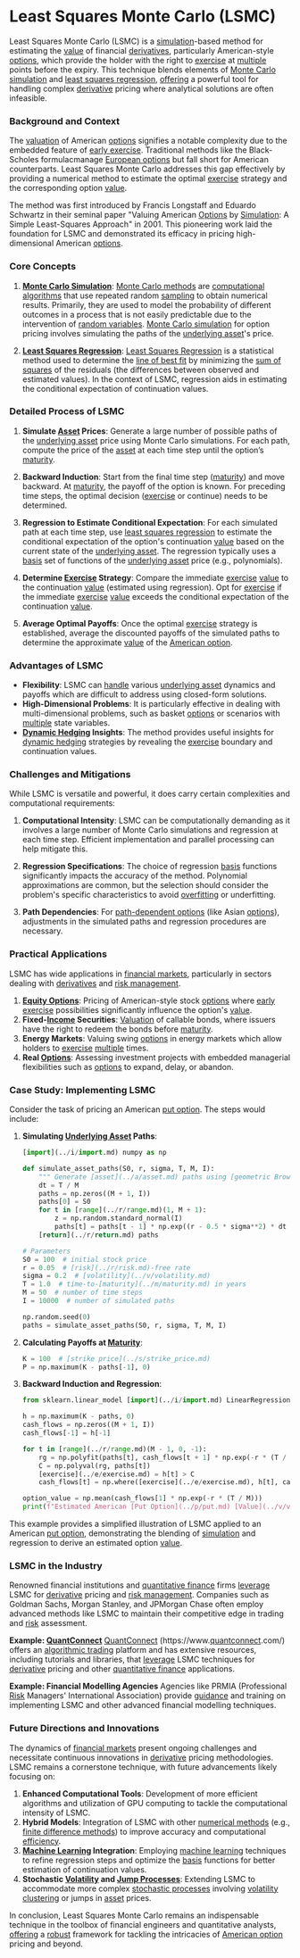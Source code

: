 # Least Squares Monte Carlo (LSMC)

Least Squares Monte Carlo (LSMC) is a [simulation](../s/simulation_in_trading.md)-based method for estimating the [value](../v/value.md) of financial [derivatives](../d/derivatives.md), particularly American-style [options](../o/options.md), which provide the holder with the right to [exercise](../e/exercise.md) at [multiple](../m/multiple.md) points before the expiry. This technique blends elements of [Monte Carlo simulation](../m/monte_carlo_simulation.md) and [least squares regression](../l/least_squares_regression.md), [offering](../o/offering.md) a powerful tool for handling complex [derivative](../d/derivative.md) pricing where analytical solutions are often infeasible.

### Background and Context
The [valuation](../v/valuation.md) of American [options](../o/options.md) signifies a notable complexity due to the embedded feature of [early exercise](../e/early_exercise.md). Traditional methods like the Black-Scholes formulacmanage [European options](../e/european_options.md) but fall short for American counterparts. Least Squares Monte Carlo addresses this gap effectively by providing a numerical method to estimate the optimal [exercise](../e/exercise.md) strategy and the corresponding option [value](../v/value.md).

The method was first introduced by Francis Longstaff and Eduardo Schwartz in their seminal paper "Valuing American [Options](../o/options.md) by [Simulation](../s/simulation_in_trading.md): A Simple Least-Squares Approach" in 2001. This pioneering work laid the foundation for LSMC and demonstrated its efficacy in pricing high-dimensional American [options](../o/options.md).

### Core Concepts

1. **[Monte Carlo Simulation](../m/monte_carlo_simulation.md)**: [Monte Carlo methods](../m/monte_carlo_methods.md) are [computational algorithms](../c/computational_algorithms.md) that use repeated random [sampling](../s/sampling.md) to obtain numerical results. Primarily, they are used to model the probability of different outcomes in a process that is not easily predictable due to the intervention of [random variables](../r/random_variables.md). [Monte Carlo simulation](../m/monte_carlo_simulation.md) for option pricing involves simulating the paths of the [underlying asset](../u/underlying_asset.md)'s price.

2. **[Least Squares Regression](../l/least_squares_regression.md)**: [Least Squares Regression](../l/least_squares_regression.md) is a statistical method used to determine the [line of best fit](../l/line_of_best_fit.md) by minimizing the [sum of squares](../s/sum_of_squares.md) of the residuals (the differences between observed and estimated values). In the context of LSMC, regression aids in estimating the conditional expectation of continuation values.

### Detailed Process of LSMC

1. **Simulate [Asset](../a/asset.md) Prices**: Generate a large number of possible paths of the [underlying asset](../u/underlying_asset.md) price using Monte Carlo simulations. For each path, compute the price of the [asset](../a/asset.md) at each time step until the option’s [maturity](../m/maturity.md).

2. **Backward Induction**: Start from the final time step ([maturity](../m/maturity.md)) and move backward. At [maturity](../m/maturity.md), the payoff of the option is known. For preceding time steps, the optimal decision ([exercise](../e/exercise.md) or continue) needs to be determined.

3. **Regression to Estimate Conditional Expectation**: For each simulated path at each time step, use [least squares regression](../l/least_squares_regression.md) to estimate the conditional expectation of the option's continuation [value](../v/value.md) based on the current state of the [underlying asset](../u/underlying_asset.md). The regression typically uses a [basis](../b/basis.md) set of functions of the [underlying asset](../u/underlying_asset.md) price (e.g., polynomials).

4. **Determine [Exercise](../e/exercise.md) Strategy**: Compare the immediate [exercise](../e/exercise.md) [value](../v/value.md) to the continuation [value](../v/value.md) (estimated using regression). Opt for [exercise](../e/exercise.md) if the immediate [exercise](../e/exercise.md) [value](../v/value.md) exceeds the conditional expectation of the continuation [value](../v/value.md).

5. **Average Optimal Payoffs**: Once the optimal [exercise](../e/exercise.md) strategy is established, average the discounted payoffs of the simulated paths to determine the approximate [value](../v/value.md) of the [American option](../a/american_option.md).

### Advantages of LSMC

- **Flexibility**: LSMC can [handle](../h/handle.md) various [underlying asset](../u/underlying_asset.md) dynamics and payoffs which are difficult to address using closed-form solutions.
- **High-Dimensional Problems**: It is particularly effective in dealing with multi-dimensional problems, such as basket [options](../o/options.md) or scenarios with [multiple](../m/multiple.md) state variables.
- **[Dynamic Hedging](../d/dynamic_hedging.md) Insights**: The method provides useful insights for [dynamic hedging](../d/dynamic_hedging.md) strategies by revealing the [exercise](../e/exercise.md) boundary and continuation values.

### Challenges and Mitigations
While LSMC is versatile and powerful, it does carry certain complexities and computational requirements:

1. **Computational Intensity**: LSMC can be computationally demanding as it involves a large number of Monte Carlo simulations and regression at each time step. Efficient implementation and parallel processing can help mitigate this.

2. **Regression Specifications**: The choice of regression [basis](../b/basis.md) functions significantly impacts the accuracy of the method. Polynomial approximations are common, but the selection should consider the problem's specific characteristics to avoid [overfitting](../o/overfitting.md) or underfitting.

3. **Path Dependencies**: For [path-dependent options](../p/path-dependent_options.md) (like Asian [options](../o/options.md)), adjustments in the simulated paths and regression procedures are necessary.

### Practical Applications
LSMC has wide applications in [financial markets](../f/financial_market.md), particularly in sectors dealing with [derivatives](../d/derivatives.md) and [risk management](../r/risk_management.md).

1. **[Equity Options](../e/equity_options.md)**: Pricing of American-style stock [options](../o/options.md) where [early exercise](../e/early_exercise.md) possibilities significantly influence the option's [value](../v/value.md).
2. **Fixed-[Income](../i/income.md) Securities**: [Valuation](../v/valuation.md) of callable bonds, where issuers have the right to redeem the bonds before [maturity](../m/maturity.md).
3. **Energy Markets**: Valuing swing [options](../o/options.md) in energy markets which allow holders to [exercise](../e/exercise.md) [multiple](../m/multiple.md) times.
4. **Real [Options](../o/options.md)**: Assessing investment projects with embedded managerial flexibilities such as [options](../o/options.md) to expand, delay, or abandon.

### Case Study: Implementing LSMC

Consider the task of pricing an American [put option](../p/put.md). The steps would include:

1. **Simulating [Underlying Asset](../u/underlying_asset.md) Paths**:
   ```python
   [import](../i/import.md) numpy as np
   
   def simulate_asset_paths(S0, r, sigma, T, M, I):
       """ Generate [asset](../a/asset.md) paths using [geometric Brownian motion](../g/geometric_brownian_motion.md). """
       dt = T / M
       paths = np.zeros((M + 1, I))
       paths[0] = S0
       for t in [range](../r/range.md)(1, M + 1):
           z = np.random.standard_normal(I)
           paths[t] = paths[t - 1] * np.exp((r - 0.5 * sigma**2) * dt + sigma * np.sqrt(dt) * z)
       [return](../r/return.md) paths
   
   # Parameters
   S0 = 100  # initial stock price
   r = 0.05  # [risk](../r/risk.md)-free rate
   sigma = 0.2  # [volatility](../v/volatility.md)
   T = 1.0  # time-to-[maturity](../m/maturity.md) in years
   M = 50  # number of time steps
   I = 10000  # number of simulated paths
   
   np.random.seed(0)
   paths = simulate_asset_paths(S0, r, sigma, T, M, I)
   ```
2. **Calculating Payoffs at [Maturity](../m/maturity.md)**:
   ```python
   K = 100  # [strike price](../s/strike_price.md)
   P = np.maximum(K - paths[-1], 0)
   ```
3. **Backward Induction and Regression**:
   ```python
   from sklearn.linear_model [import](../i/import.md) LinearRegression
   
   h = np.maximum(K - paths, 0)
   cash_flows = np.zeros((M + 1, I))
   cash_flows[-1] = h[-1]
   
   for t in [range](../r/range.md)(M - 1, 0, -1):
       rg = np.polyfit(paths[t], cash_flows[t + 1] * np.exp(-r * (T / M)), 5)
       C = np.polyval(rg, paths[t])
       [exercise](../e/exercise.md) = h[t] > C
       cash_flows[t] = np.where([exercise](../e/exercise.md), h[t], cash_flows[t + 1] * np.exp(-r * (T / M)))
   
   option_value = np.mean(cash_flows[1] * np.exp(-r * (T / M)))
   print(f"Estimated American [Put Option](../p/put.md) [Value](../v/value.md): {option_value:.2f}")
   ```
This example provides a simplified illustration of LSMC applied to an American [put option](../p/put.md), demonstrating the blending of [simulation](../s/simulation_in_trading.md) and regression to derive an estimated option [value](../v/value.md).

### LSMC in the Industry

Renowned financial institutions and [quantitative finance](../q/quantitative_finance.md) firms [leverage](../l/leverage.md) LSMC for [derivative](../d/derivative.md) pricing and [risk management](../r/risk_management.md). Companies such as Goldman Sachs, Morgan Stanley, and JPMorgan Chase often employ advanced methods like LSMC to maintain their competitive edge in trading and [risk](../r/risk.md) assessment.

**Example: [QuantConnect](../q/quantconnect.md)**
[QuantConnect](../q/quantconnect.md) (https://www.[quantconnect](../q/quantconnect.md).com/) offers an [algorithmic trading](../a/algorithmic_trading.md) platform and has extensive resources, including tutorials and libraries, that [leverage](../l/leverage.md) LSMC techniques for [derivative](../d/derivative.md) pricing and other [quantitative finance](../q/quantitative_finance.md) applications.

**Example: Financial Modelling Agencies**
Agencies like PRMIA (Professional [Risk](../r/risk.md) Managers' International Association) provide [guidance](../g/guidance.md) and training on implementing LSMC and other advanced financial modelling techniques.

### Future Directions and Innovations

The dynamics of [financial markets](../f/financial_market.md) present ongoing challenges and necessitate continuous innovations in [derivative](../d/derivative.md) pricing methodologies. LSMC remains a cornerstone technique, with future advancements likely focusing on:

1. **Enhanced Computational Tools**: Development of more efficient algorithms and utilization of GPU computing to tackle the computational intensity of LSMC.
2. **Hybrid Models**: Integration of LSMC with other [numerical methods](../n/numerical_methods_in_trading.md) (e.g., [finite difference methods](../f/finite_difference_methods.md)) to improve accuracy and computational [efficiency](../e/efficiency.md).
3. **[Machine Learning](../m/machine_learning.md) Integration**: Employing [machine learning](../m/machine_learning.md) techniques to refine regression steps and optimize the [basis](../b/basis.md) functions for better estimation of continuation values.
4. **Stochastic [Volatility](../v/volatility.md) and [Jump Processes](../j/jump_processes_in_trading.md)**: Extending LSMC to accommodate more complex [stochastic processes](../s/stochastic_processes.md) involving [volatility clustering](../v/volatility_clustering.md) or jumps in [asset](../a/asset.md) prices.

In conclusion, Least Squares Monte Carlo remains an indispensable technique in the toolbox of financial engineers and quantitative analysts, [offering](../o/offering.md) a [robust](../r/robust.md) framework for tackling the intricacies of [American option](../a/american_option.md) pricing and beyond.
